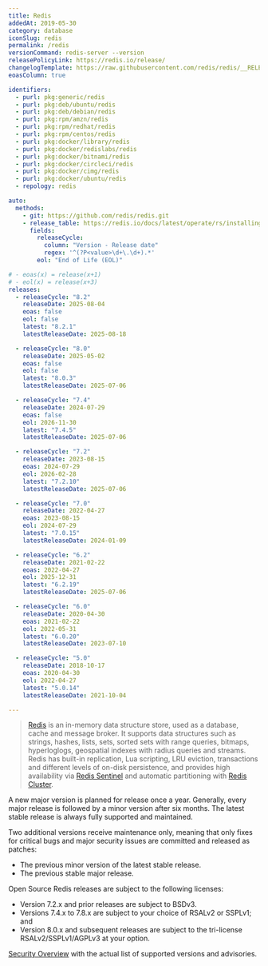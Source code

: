 ```yaml
---
title: Redis
addedAt: 2019-05-30
category: database
iconSlug: redis
permalink: /redis
versionCommand: redis-server --version
releasePolicyLink: https://redis.io/release/
changelogTemplate: https://raw.githubusercontent.com/redis/redis/__RELEASE_CYCLE__/00-RELEASENOTES
eoasColumn: true

identifiers:
  - purl: pkg:generic/redis
  - purl: pkg:deb/ubuntu/redis
  - purl: pkg:deb/debian/redis
  - purl: pkg:rpm/amzn/redis
  - purl: pkg:rpm/redhat/redis
  - purl: pkg:rpm/centos/redis
  - purl: pkg:docker/library/redis
  - purl: pkg:docker/redislabs/redis
  - purl: pkg:docker/bitnami/redis
  - purl: pkg:docker/circleci/redis
  - purl: pkg:docker/cimg/redis
  - purl: pkg:docker/ubuntu/redis
  - repology: redis

auto:
  methods:
    - git: https://github.com/redis/redis.git
    - release_table: https://redis.io/docs/latest/operate/rs/installing-upgrading/product-lifecycle/
      fields:
        releaseCycle:
          column: "Version - Release date"
          regex: '^(?P<value>\d+\.\d+).*'
        eol: "End of Life (EOL)"

# - eoas(x) = release(x+1)
# - eol(x) = release(x+3)
releases:
  - releaseCycle: "8.2"
    releaseDate: 2025-08-04
    eoas: false
    eol: false
    latest: "8.2.1"
    latestReleaseDate: 2025-08-18

  - releaseCycle: "8.0"
    releaseDate: 2025-05-02
    eoas: false
    eol: false
    latest: "8.0.3"
    latestReleaseDate: 2025-07-06

  - releaseCycle: "7.4"
    releaseDate: 2024-07-29
    eoas: false
    eol: 2026-11-30
    latest: "7.4.5"
    latestReleaseDate: 2025-07-06

  - releaseCycle: "7.2"
    releaseDate: 2023-08-15
    eoas: 2024-07-29
    eol: 2026-02-28
    latest: "7.2.10"
    latestReleaseDate: 2025-07-06

  - releaseCycle: "7.0"
    releaseDate: 2022-04-27
    eoas: 2023-08-15
    eol: 2024-07-29
    latest: "7.0.15"
    latestReleaseDate: 2024-01-09

  - releaseCycle: "6.2"
    releaseDate: 2021-02-22
    eoas: 2022-04-27
    eol: 2025-12-31
    latest: "6.2.19"
    latestReleaseDate: 2025-07-06

  - releaseCycle: "6.0"
    releaseDate: 2020-04-30
    eoas: 2021-02-22
    eol: 2022-05-31
    latest: "6.0.20"
    latestReleaseDate: 2023-07-10

  - releaseCycle: "5.0"
    releaseDate: 2018-10-17
    eoas: 2020-04-30
    eol: 2022-04-27
    latest: "5.0.14"
    latestReleaseDate: 2021-10-04

---
```


> [Redis](https://redis.io/) is an in-memory data structure store, used
> as a database, cache and message broker. It supports data structures such as strings, hashes,
> lists, sets, sorted sets with range queries, bitmaps, hyperloglogs, geospatial indexes with radius
> queries and streams. Redis has built-in replication, Lua scripting, LRU eviction, transactions and
> different levels of on-disk persistence, and provides high availability via
> [Redis Sentinel](https://redis.io/docs/latest/operate/oss_and_stack/management/sentinel/) and automatic partitioning with
> [Redis Cluster](https://redis.io/docs/latest/operate/oss_and_stack/management/scaling/).

A new major version is planned for release once a year. Generally, every major release is followed
by a minor version after six months. The latest stable release is always fully supported and
maintained.

Two additional versions receive maintenance only, meaning that only fixes for critical bugs and
major security issues are committed and released as patches:

- The previous minor version of the latest stable release.
- The previous stable major release.

Open Source Redis releases are subject to the following licenses:

- Version 7.2.x and prior releases are subject to BSDv3.
- Versions 7.4.x to 7.8.x are subject to your choice of RSALv2 or SSPLv1; and
- Version 8.0.x and subsequent releases are subject to the tri-license RSALv2/SSPLv1/AGPLv3 at your option.

[Security Overview](https://github.com/redis/redis/security) with the actual list of supported versions and advisories.
